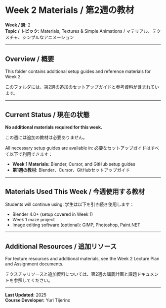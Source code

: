 # Week 2 Materials / 第2週の教材

**Week / 週:** 2  
**Topic / トピック:** Materials, Textures & Simple Animations / マテリアル、テクスチャ、シンプルなアニメーション

---

## Overview / 概要

This folder contains additional setup guides and reference materials for Week 2.

このフォルダには、第2週の追加のセットアップガイドと参考資料が含まれています。

---

## Current Status / 現在の状態

**No additional materials required for this week.**

この週には追加の教材は必要ありません。

All necessary setup guides are available in:
必要なセットアップガイドはすべて以下で利用できます：

- **Week 1 Materials:** Blender, Cursor, and GitHub setup guides
- **第1週の教材:** Blender、Cursor、GitHubセットアップガイド

---

## Materials Used This Week / 今週使用する教材

Students will continue using:
学生は以下を引き続き使用します：

- Blender 4.0+ (setup covered in Week 1)
- Week 1 maze project
- Image editing software (optional): GIMP, Photoshop, Paint.NET

---

## Additional Resources / 追加リソース

For texture resources and additional materials, see the Week 2 Lecture Plan and Assignment documents.

テクスチャリソースと追加資料については、第2週の講義計画と課題ドキュメントを参照してください。

---

**Last Updated:** 2025  
**Course Developer:** Yuri Tijerino

